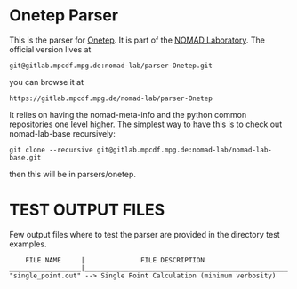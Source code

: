 # Onetep Parser

This is the parser for [Onetep](http://www.Onetep.org/).
It is part of the [NOMAD Laboratory](http://nomad-lab.eu).
The official version lives at

    git@gitlab.mpcdf.mpg.de:nomad-lab/parser-Onetep.git

you can browse it at

    https://gitlab.mpcdf.mpg.de/nomad-lab/parser-Onetep

It relies on having the nomad-meta-info and the python common repositories one level higher.
The simplest way to have this is to check out nomad-lab-base recursively:

    git clone --recursive git@gitlab.mpcdf.mpg.de:nomad-lab/nomad-lab-base.git

then this will be in parsers/onetep.


# TEST OUTPUT FILES 

Few output files where to test the parser are provided in the directory test examples.

        FILE NAME     |              FILE DESCRIPTION
    __________________|___________________________________________________
    "single_point.out" --> Single Point Calculation (minimum verbosity)
    
